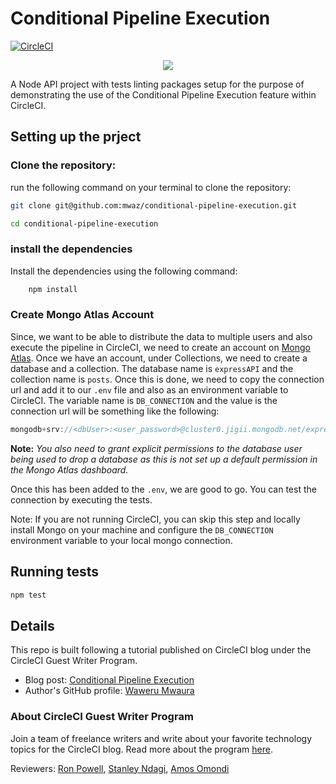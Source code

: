 # Conditional Pipeline Execution

[![CircleCI](https://circleci.com/gh/mwaz/conditional-pipeline-execution.svg?style=svg)](https://circleci.com/gh/mwaz/conditional-pipeline-execution)

<p align="center"><img src="https://avatars3.githubusercontent.com/u/59034516"></p>

A Node API project with tests linting packages setup for the purpose of demonstrating the use of the Conditional Pipeline Execution feature within CircleCI.

## Setting up the prject

### Clone the repository:

run the following command on your terminal to clone the repository:

```bash
git clone git@github.com:mwaz/conditional-pipeline-execution.git

cd conditional-pipeline-execution
```

### install the dependencies

Install the dependencies using the following command:

```bash
    npm install
```

### Create Mongo Atlas Account

Since, we want to be able to distribute the data to multiple users and also execute the pipeline in CircleCI, we need to create an account on [Mongo Atlas](https://docs.atlas.mongodb.com/getting-started/). Once we have an account, under Collections, we need to create a database and a collection. The database name is `expressAPI` and the collection name is `posts`. Once this is done, we need to copy the connection url and add it to our `.env` file and also as an environment variable to CircleCI. The variable name is `DB_CONNECTION` and the value is the connection url will be something like the following:

```js
mongodb+srv://<dbUser>:<user_password>@cluster0.jigii.mongodb.net/expressAPI?retryWrites=true&w=majority
```

**Note:** <i>You also need to grant explicit permissions to the database user being used to drop a database as this is not set up a default permission in the Mongo Atlas dashboard.</i>

Once this has been added to the `.env`, we are good to go. You can test the connection by executing the tests.

Note: If you are not running CircleCI, you can skip this step and locally install Mongo on your machine and configure the `DB_CONNECTION` environment variable to your local mongo connection.

## Running tests

```bash
npm test
```

## Details

This repo is built following a tutorial published on CircleCI blog under the CircleCI Guest Writer Program.

-   Blog post: [Conditional Pipeline Execution][blog]
-   Author's GitHub profile: [Waweru Mwaura][author]

### About CircleCI Guest Writer Program

Join a team of freelance writers and write about your favorite technology topics for the CircleCI blog. Read more about the program [here][gwp-program].

Reviewers: [Ron Powell][ron], [Stanley Ndagi][stan], [Amos Omondi][amos]

[blog]: https://circleci.com/blog/conditional-pipeline-execution/
[author]: https://github.com/mwaz
[gwp-program]: https://circle.ci/3ahQxfu
[ron]: https://github.com/ronpowelljr
[stan]: https://github.com/NdagiStanley
[amos]: https://github.com/amos-o
